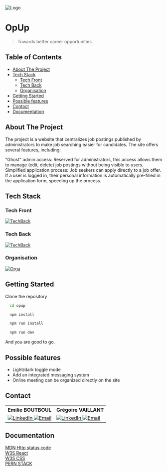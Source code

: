 
![Logo](https://gregoirevaillant.github.io/opup/logoopup.svg)


# OpUp
> Towards better career opportunities

## Table of Contents
- [About The Project](#about-the-project)
- [Tech Stack](#tech-stack)
  - [Tech Front](#tech-front)
  - [Tech Back](#tech-back)
  - [Organisation](#organisation)
- [Getting Started](#getting-started)
- [Possible features](#possible-features)
- [Contact](#contact)
- [Documentation](#documentation)


## About The Project
The project is a website that centralizes job postings published by administrators to make job searching easier for candidates. The site offers several features, including:

"Ghost" admin access: Reserved for administrators, this access allows them to manage (edit, delete) job postings without being visible to users. <br>
Simplified application process: Job seekers can apply directly to a job offer. If a user is logged in, their personal information is automatically pre-filled in the application form, speeding up the process.

## Tech Stack
### Tech Front
[![TechBack](
https://skillicons.dev/icons?i=vite,react,css,ts)](https://gregoirevaillant.github.io/opup/logoopup.svg)

### Tech Back
[![TechBack](
https://skillicons.dev/icons?i=nodejs,ts,postgres)](https://gregoirevaillant.github.io/opup/logoopup.svg)

### Organisation
[![Orga](
https://skillicons.dev/icons?i=notion,postman,vscode,ai,figma,github,git,npm)](https://gregoirevaillant.github.io/opup/logoopup.svg)


## Getting Started
Clone the repository

```bash
  cd opup

  npm install 

  npm run install

  npm run dev
```
And you are good to go.
    
## Possible features
- Light/dark toggle mode
- Add an integrated messaging system
- Online meeting can be organized directly on the site


## Contact
<table>
<tr>
<th> Emilie BOUTBOUL </th>
<th> Grégoire VAILLANT </th>
</tr>
<tr>
<td>
<a href="https://www.linkedin.com/in/emilie-boutboul-b3b9b419b/" target="_blank">
  <img src="https://skillicons.dev/icons?i=linkedin" alt="LinkedIn"/>
</a>
  <a href="mailto:emilie.boutboul@epitech.eu" target="_blank">
  <img src="https://skillicons.dev/icons?i=gmail" alt="Email" />
</a>
</td>
<td>
<a href="https://www.linkedin.com/in/gregoirevaillant/" target="_blank">
  <img src="https://skillicons.dev/icons?i=linkedin" alt="LinkedIn"/>
</a>
<a href="mailto:gregoire.vaillant@epitech.eu" target="_blank">
  <img src="https://skillicons.dev/icons?i=gmail" alt="Email" />
</a>
</td>
</tr>
</table>

## Documentation
[MDN Http status code](https://developer.mozilla.org/fr/docs/Web/HTTP/Status#r%C3%A9ponses_derreur_c%C3%B4t%C3%A9_client) <br>
[W3S React](https://www.w3schools.com/react/default.asp) <br>
[W3S CSS](https://www.w3schools.com/css/default.asp) <br>
[PERN STACK](https://youtu.be/ldYcgPKEZC8?si=mHr1pFi_FjlrLnPp) 
